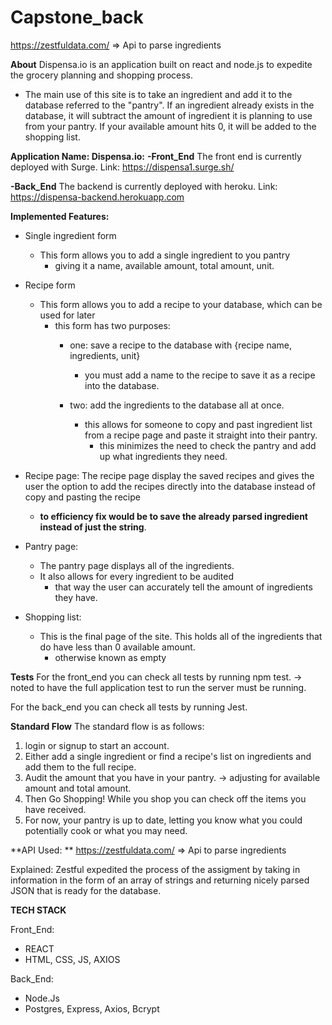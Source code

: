 # Capstone_back

https://zestfuldata.com/ => Api to parse ingredients

**About**
Dispensa.io is an application built on react and node.js to expedite the grocery planning and shopping process. 
- The main use of this site is to take an ingredient and add it to the database referred to the "pantry". 
If an ingredient already exists in the database, it will subtract the amount of ingredient it is planning to use from your pantry. 
If your available amount hits 0, it will be added to the shopping list. 


**Application Name: Dispensa.io:**
**-Front_End**
The front end is currently deployed with Surge.
Link: https://dispensa1.surge.sh/

**-Back_End**
The backend is currently deployed with heroku.
Link: https://dispensa-backend.herokuapp.com


**Implemented Features:**
- Single ingredient form
    - This form allows you to add a single ingredient to you pantry
        - giving it a name, available amount, total amount, unit. 

- Recipe form
    - This form allows you to add a recipe to your database, which can be used for later
        - this form has two purposes:
            - one: save a recipe to the database with {recipe name, ingredients, unit}
                - you must add a name to the recipe to save it as a recipe into the database. 
            
            - two: add the ingredients to the database all at once. 
                - this allows for someone to copy and past ingredient list from a recipe page and paste it straight into their pantry. 
                    - this minimizes the need to check the pantry and add up what ingredients they need. 

- Recipe page: The recipe page display the saved recipes and gives the user the option to add the recipes directly into the database instead of copy and pasting the recipe
    - **to efficiency fix would be to save the already parsed ingredient instead of just the string**.

- Pantry page: 
    - The pantry page displays all of the ingredients.
    - It also allows for every ingredient to be audited
        - that way the user can accurately tell the amount of ingredients they have. 

- Shopping list:
    - This is the final page of the site. 
    This holds all of the ingredients that do have less than 0 available amount.
        - otherwise known as empty


**Tests**
For the front_end you can check all tests by running npm test.
-> noted to have the full application test to run the server must be running. 

For the back_end you can check all tests by running Jest.


**Standard Flow**
The standard flow is as follows:
1. login or signup to start an account. 
2. Either add a single ingredient or find a recipe's list on ingredients and add them to the full recipe. 
3. Audit the amount that you have in your pantry. -> adjusting for available amount and total amount. 
4. Then Go Shopping! While you shop you can check off the items you have received. 
5. For now, your pantry is up to date, letting you know what you could potentially cook or what you may need. 



**API Used: **
https://zestfuldata.com/ => Api to parse ingredients

Explained: Zestful expedited the process of the assigment by taking in information in the form of an array of strings and returning nicely parsed JSON that is ready for the database. 

**TECH STACK**

Front_End:
- REACT
- HTML, CSS, JS, AXIOS

Back_End:
- Node.Js
- Postgres, Express, Axios, Bcrypt


